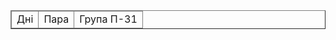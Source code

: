 <html lang="en">
<head>
    <meta charset="UTF-8">
    <meta name="viewport" content="width=device-width, initial-scale=1.0">
    <title РОЗКЛАД П-31> </title>
    <link rel="stylesheet" href="css.css">
</head>
<body>
    <table border="" class="ST">
        <thead>
            <tr>
                <td class="center">
                    Дні
                </td>
                <td>
                    Пара
                </td>
                <td>
                    Група П-31
                </td>
            </tr>
        </thead>
        
</body>
</html> 
